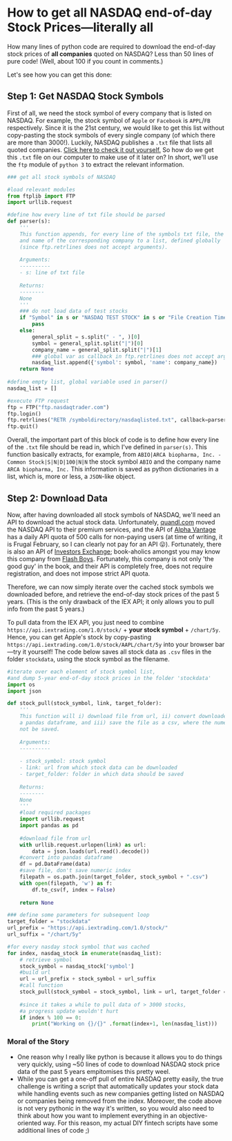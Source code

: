 
# How to get all NASDAQ end-of-day Stock Prices—literally all

How many lines of python code are required to download the end-of-day stock prices of **all companies** quoted on NASDAQ? Less than 50 lines of pure code! (Well, about 100 if you count in comments.)

Let's see how you can get this done:

## Step 1: Get NASDAQ Stock Symbols

First of all, we need the stock symbol of every company that is listed on NASDAQ. For example, the stock symbol of `Apple` or `Facebook` is `APPL`/`FB` respectively. Since it is the 21st century, we would like to get this list without copy-pasting the stock symbols of every single company (of which there are more than 3000!). Luckily, NASDAQ publishes a `.txt` file that lists all quoted companies. [Click here to check it out yourself.](https://bit.ly/2U4x8r7) So how do we get this `.txt` file on our computer to make use of it later on? In short, we'll use the `ftp` module of `python 3` to extract the relevant information.

``` Python
### get all stock symbols of NASDAQ

#load relevant modules
from ftplib import FTP
import urllib.request

#define how every line of txt file should be parsed
def parser(s):
	'''
	This function appends, for every line of the symbols txt file, the stock symbol
	and name of the corresponding company to a list, defined globally 
	(since ftp.retrlines does not accept arguments).
	
	Arguments:
	----------
	- s: line of txt file
	
	Returns:
	--------
	None
	'''
	### do not load data of test stocks
	if "Symbol" in s or "NASDAQ TEST STOCK" in s or "File Creation Time" in s or "Pilot Test" in s:
		pass
	else:
		general_split = s.split(" - ", )[0]
		symbol = general_split.split("|")[0]
		company_name = general_split.split("|")[1]
		### global var as callback in ftp.retrlines does not accept arguments
		nasdaq_list.append({'symbol': symbol, 'name': company_name})
	return None
	
#define empty list, global variable used in parser()
nasdaq_list = []

#execute FTP request
ftp = FTP("ftp.nasdaqtrader.com")
ftp.login()
ftp.retrlines("RETR /symboldirectory/nasdaqlisted.txt", callback=parser)
ftp.quit()
```

Overall, the important part of this block of code is to define how every line of the `.txt` file should be read in, which I've defined in `parser(s)`. This function basically extracts, for example, from `ABIO|ARCA biopharma, Inc. - Common Stock|S|N|D|100|N|N` the stock symbol `ABIO` and the company name `ARCA biopharma, Inc.` This information is saved as python dictionaries in a list, which is, more or less, a `JSON`-like object.

## Step 2: Download Data

Now, after having downloaded all stock symbols of NASDAQ, we'll need an API to download the actual stock data. Unfortunately, [quandl.com](https://www.quandl.com/) moved the NASDAQ API to their premium services, and the API of [Alpha Vantage](https://www.alphavantage.co/) has a daily API quota of 500 calls for non-paying users (at time of writing, it is Frugal February, so I can clearly not pay for an API 😛). Fortunately, there is also an API of [Investors Exchange](https://iextrading.com/); book-aholics amongst you may know this company from [Flash Boys](https://en.wikipedia.org/wiki/Flash_Boys). Fortunately, this company is not only 'the good guy' in the book, and their API is completely free, does not require registration, and does not impose strict API quota.

Therefore, we can now simply iterate over the cached stock symbols we downloaded before, and retrieve the end-of-day stock prices of the past 5 years. (This is the only drawback of the IEX API; it only allows you to pull info from the past 5 years.)

To pull data from the IEX API, you just need to combine `https://api.iextrading.com/1.0/stock/` + **your stock symbol** + `/chart/5y`. Hence, you can get Apple's stock by copy-pasting `https://api.iextrading.com/1.0/stock/AAPL/chart/5y` into your browser bar—try it yourself!
The code below saves all stock data as `.csv` files in the folder `stockdata`, using the stock symbol as the filename.


``` Python
#iterate over each element of stock symbol list, 
#and dump 5-year end-of-day stock prices in the folder 'stockdata'
import os
import json

def stock_pull(stock_symbol, link, target_folder):
	'''
	This function will i) download file from url, ii) convert downloaded file into
	a pandas dataframe, and iii) save the file as a csv, where the numeric index will
	not be saved.
	
	Arguments:
	----------
	
	- stock_symbol: stock symbol
	- link: url from which stock data can be downloaded
	- target_folder: folder in which data should be saved
	
	Returns:
	--------
	None
	'''
	#load required packages
	import urllib.request
	import pandas as pd
	
	#download file from url
	with urllib.request.urlopen(link) as url:
		data = json.loads(url.read().decode())
	#convert into pandas dataframe
	df = pd.DataFrame(data)
	#save file, don't save numeric index
	filepath = os.path.join(target_folder, stock_symbol + ".csv")
	with open(filepath, 'w') as f:
		df.to_csv(f, index = False)
		
	return None

### define some parameters for subsequent loop
target_folder = "stockdata"
url_prefix = "https://api.iextrading.com/1.0/stock/"
url_suffix = "/chart/5y"

#for every nasday stock symbol that was cached
for index, nasdaq_stock in enumerate(nasdaq_list):
	# retrieve symbol
	stock_symbol = nasdaq_stock['symbol']
	#build url
	url = url_prefix + stock_symbol + url_suffix
	#call function
	stock_pull(stock_symbol = stock_symbol, link = url, target_folder = target_folder)
	
	#since it takes a while to pull data of > 3000 stocks, 
	#a progress update wouldn't hurt
	if index % 100 == 0:
		print("Working on {}/{}" .format(index+1, len(nasdaq_list)))
```

### Moral of the Story

* One reason why I really like python is because it allows you to do things very quickly, using ~50 lines of code to download NASDAQ stock price data of the past 5 years empitomises this pretty weel.
* While you can get a one-off pull of entire NASDAQ pretty easily, the true challenge is writing a script that automatically updates your stock data while handling events such as new companies getting listed on NASDAQ or companies being removed from the index. Moreover, the code above is not very pythonic in the way it's written, so you would also need to think about how you want to implement everything in an objective-oriented way. For this reason, my actual DIY fintech scripts have some additional lines of code ;)
